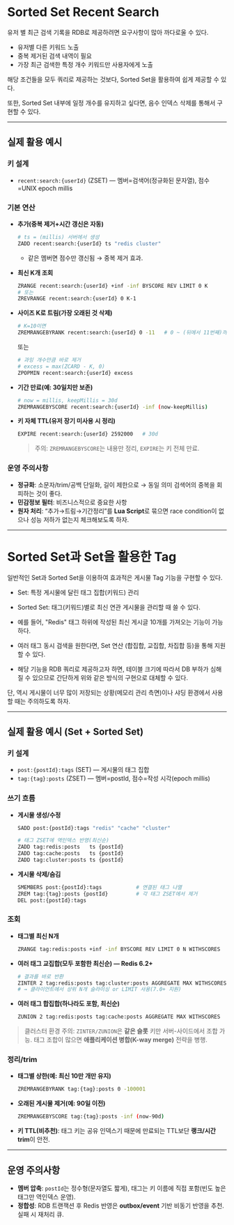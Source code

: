# Sorted Set Recent Search
유저 별 최근 검색 기록을 RDB로 제공하려면 요구사항이 많아 까다로울 수 있다.

- 유저별 다른 키워드 노출
- 중복 제거된 검색 내역이 필요
- 가장 최근 검색한 특정 개수 키워드만 사용자에게 노출


해당 조건들을 모두 쿼리로 제공하는 것보다, Sorted Set을 활용하여 쉽게 제공할 수 있다.

또한, Sorted Set 내부에 일정 개수를 유지하고 싶다면, 음수 인덱스 삭제를 통해서 구현할 수 있다.

---
## 실제 활용 예시

### 키 설계

* `recent:search:{userId}` (ZSET) — 멤버=검색어(정규화된 문자열), 점수=UNIX epoch millis

### 기본 연산

* **추가(중복 제거+시간 갱신은 자동)**

  ```bash
  # ts = (millis) 서버에서 생성
  ZADD recent:search:{userId} ts "redis cluster"
  ```

  * 같은 멤버면 점수만 갱신됨 → 중복 제거 효과.

* **최신 K개 조회**

  ```bash
  ZRANGE recent:search:{userId} +inf -inf BYSCORE REV LIMIT 0 K
  # 또는
  ZREVRANGE recent:search:{userId} 0 K-1
  ```

* **사이즈 K로 트림(가장 오래된 것 삭제)**

  ```bash
  # K=10이면
  ZREMRANGEBYRANK recent:search:{userId} 0 -11   # 0 ~ (뒤에서 11번째)까지 제거 → 상위 10개만 유지
  ```

  또는

  ```bash
  # 과잉 개수만큼 바로 제거
  # excess = max(ZCARD - K, 0)
  ZPOPMIN recent:search:{userId} excess
  ```

* **기간 만료(예: 30일치만 보존)**

  ```bash
  # now = millis, keepMillis = 30d
  ZREMRANGEBYSCORE recent:search:{userId} -inf (now-keepMillis)
  ```

* **키 자체 TTL(유저 장기 미사용 시 정리)**

  ```bash
  EXPIRE recent:search:{userId} 2592000   # 30d
  ```

  > 주의: `ZREMRANGEBYSCORE`는 내용만 정리, `EXPIRE`는 키 전체 만료.

### 운영 주의사항

* **정규화**: 소문자/trim/공백 단일화, 길이 제한으로 → 동일 의미 검색어의 중복을 회피하는 것이 좋다.
* **민감정보 필터**: 비즈니스적으로 중요한 사항
* **원자 처리**: “추가→트림→기간정리”를 **Lua Script**로 묶으면 race condition이 없으나 성능 저하가 없는지 체크해보도록 하자.


---
# Sorted Set과 Set을 활용한 Tag
일반적인 Set과 Sorted Set을 이용하여 효과적은 게시물 Tag 기능을 구현할 수 있다.

- Set: 특정 게시물에 달린 태그 집합(키워드) 관리
- Sorted Set: 태그(키워드)별로 최신 연관 게시물을 관리할 때 쓸 수 있다.


- 예를 들어, "Redis" 태그 하위에 작성된 최신 게시글 10개를 가져오는 기능이 가능하다. 
- 여러 태그 동시 검색을 원한다면, Set 연산 (합집합, 교집합, 차집합 등)을 통해 지원할 수 있다.
- 해당 기능을 RDB 쿼리로 제공하고자 하면, 테이블 크기에 따라서 DB 부하가 심해질 수 있으므로 간단하게 위와 같은 방식의 구현으로 대체할 수 있다.


단, 역시 게시물이 너무 많이 저장되는 상황(메모리 관리 측면)이나 샤딩 환경에서 사용할 때는 주의하도록 하자.


---

## 실제 활용 예시 (Set + Sorted Set)

### 키 설계

* `post:{postId}:tags` (SET) — 게시물의 태그 집합
* `tag:{tag}:posts` (ZSET) — 멤버=postId, 점수=작성 시각(epoch millis)

### 쓰기 흐름

* **게시물 생성/수정**

  ```bash
  SADD post:{postId}:tags "redis" "cache" "cluster"

  # 태그 ZSET에 역인덱스 반영(최신순)
  ZADD tag:redis:posts   ts {postId}
  ZADD tag:cache:posts   ts {postId}
  ZADD tag:cluster:posts ts {postId}
  ```

* **게시물 삭제/숨김**

  ```bash
  SMEMBERS post:{postId}:tags           # 연결된 태그 나열
  ZREM tag:{tag}:posts {postId}         # 각 태그 ZSET에서 제거
  DEL post:{postId}:tags
  ```

### 조회

* **태그별 최신 N개**

  ```bash
  ZRANGE tag:redis:posts +inf -inf BYSCORE REV LIMIT 0 N WITHSCORES
  ```

* **여러 태그 교집합(모두 포함한 최신순) — Redis 6.2+**

  ```bash
  # 결과를 바로 반환
  ZINTER 2 tag:redis:posts tag:cluster:posts AGGREGATE MAX WITHSCORES
  # → 클라이언트에서 상위 N개 슬라이싱 or LIMIT 사용(7.0+ 지원)
  ```

* **여러 태그 합집합(하나라도 포함, 최신순)**

  ```bash
  ZUNION 2 tag:redis:posts tag:cache:posts AGGREGATE MAX WITHSCORES
  ```

> 클러스터 환경 주의: `ZINTER/ZUNION`은 **같은 슬롯** 키만 서버-사이드에서 조합 가능. 태그 조합이 많으면 **애플리케이션 병합(K-way merge)** 전략을 병행.

### 정리/trim

* **태그별 상한(예: 최신 10만 개만 유지)**

  ```bash
  ZREMRANGEBYRANK tag:{tag}:posts 0 -100001
  ```

* **오래된 게시물 제거(예: 90일 이전)**

  ```bash
  ZREMRANGEBYSCORE tag:{tag}:posts -inf (now-90d)
  ```

* **키 TTL(비추천)**: 태그 키는 공유 인덱스기 때문에 만료되는 TTL보단 **랭크/시간 trim**이 안전.

---
## 운영 주의사항

* **멤버 압축**: `postId`는 정수형(문자열도 짧게), 태그는 키 이름에 직접 포함(빈도 높은 태그만 역인덱스 운영).
* **정합성**: RDB 트랜잭션 후 Redis 반영은 **outbox/event** 기반 비동기 반영을 추천. 실패 시 재처리 큐.


